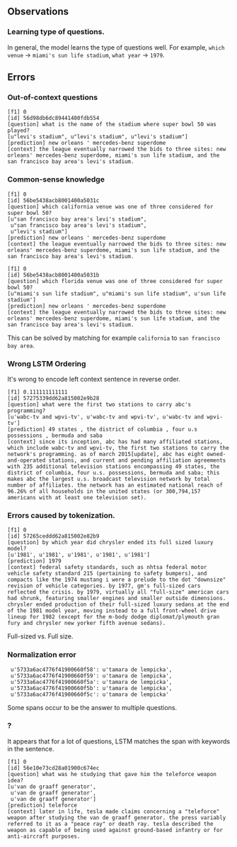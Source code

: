 ## Observations

### Learning type of questions.

In general, the model learns the type of questions well. For example, `which venue` -> `miami's sun life stadium`, `what year` -> `1979`.


## Errors

### Out-of-context questions

```
[f1] 0
[id] 56d98db6dc89441400fdb554
[question] what is the name of the stadium where super bowl 50 was played?
[u"levi's stadium", u"levi's stadium", u"levi's stadium"]
[prediction] new orleans ' mercedes-benz superdome
[context] the league eventually narrowed the bids to three sites: new orleans' mercedes-benz superdome, miami's sun life stadium, and the san francisco bay area's levi's stadium.
```

### Common-sense knowledge

```
[f1] 0
[id] 56be5438acb8001400a5031c
[question] which california venue was one of three considered for super bowl 50?
[u"san francisco bay area's levi's stadium",
 u"san francisco bay area's levi's stadium",
 u"levi's stadium"]
[prediction] new orleans ' mercedes-benz superdome
[context] the league eventually narrowed the bids to three sites: new orleans' mercedes-benz superdome, miami's sun life stadium, and the san francisco bay area's levi's stadium.
```

```
[f1] 0
[id] 56be5438acb8001400a5031b
[question] which florida venue was one of three considered for super bowl 50?
[u"miami's sun life stadium", u"miami's sun life stadium", u'sun life stadium']
[prediction] new orleans ' mercedes-benz superdome
[context] the league eventually narrowed the bids to three sites: new orleans' mercedes-benz superdome, miami's sun life stadium, and the san francisco bay area's levi's stadium.
```

This can be solved by matching for example `california` to `san francisco bay area`.

### Wrong LSTM Ordering

It's wrong to encode left context sentence in reverse order.

```
[f1] 0.111111111111
[id] 57275339dd62a815002e9b28
[question] what were the first two stations to carry abc's programming?
[u'wabc-tv and wpvi-tv', u'wabc-tv and wpvi-tv', u'wabc-tv and wpvi-tv']
[prediction] 49 states , the district of columbia , four u.s possessions , bermuda and saba
[context] since its inception, abc has had many affiliated stations, which include wabc-tv and wpvi-tv, the first two stations to carry the network's programming. as of march 2015[update], abc has eight owned-and-operated stations, and current and pending affiliation agreements with 235 additional television stations encompassing 49 states, the district of columbia, four u.s. possessions, bermuda and saba; this makes abc the largest u.s. broadcast television network by total number of affiliates. the network has an estimated national reach of 96.26% of all households in the united states (or 300,794,157 americans with at least one television set).
```

### Errors caused by tokenization.

```
[f1] 0
[id] 57265ceddd62a815002e82b9
[question] by which year did chrysler ended its full sized luxury model?
[u'1981', u'1981', u'1981', u'1981', u'1981']
[prediction] 1979
[context] federal safety standards, such as nhtsa federal motor vehicle safety standard 215 (pertaining to safety bumpers), and compacts like the 1974 mustang i were a prelude to the dot "downsize" revision of vehicle categories. by 1977, gm's full-sized cars reflected the crisis. by 1979, virtually all "full-size" american cars had shrunk, featuring smaller engines and smaller outside dimensions. chrysler ended production of their full-sized luxury sedans at the end of the 1981 model year, moving instead to a full front-wheel drive lineup for 1982 (except for the m-body dodge diplomat/plymouth gran fury and chrysler new yorker fifth avenue sedans).
```
Full-sized vs. Full size.

### Normalization error

```
 u'5733a6ac4776f41900660f58': u'tamara de lempicka',
 u'5733a6ac4776f41900660f59': u'tamara de lempicka',
 u'5733a6ac4776f41900660f5a': u'tamara de lempicka',
 u'5733a6ac4776f41900660f5b': u'tamara de lempicka',
 u'5733a6ac4776f41900660f5c': u'tamara de lempicka'
```

Some spans occur to be the answer to multiple questions.

### ?

It appears that for a lot of questions, LSTM matches the span with keywords in the sentence.

```
[f1] 0
[id] 56e10e73cd28a01900c674ec
[question] what was he studying that gave him the teleforce weapon idea?
[u'van de graaff generator',
 u'van de graaff generator',
 u'van de graaff generator']
[prediction] teleforce
[context] later in life, tesla made claims concerning a "teleforce" weapon after studying the van de graaff generator. the press variably referred to it as a "peace ray" or death ray. tesla described the weapon as capable of being used against ground-based infantry or for anti-aircraft purposes.
```

